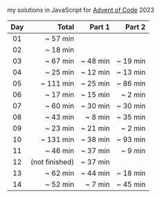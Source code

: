 my solutions in JavaScript for [Advent of Code](https://adventofcode.com/) 2023

| Day | Total | Part 1 | Part 2 |
| :---: | ---: | ---: | ---: |
| 01 | ~ 57 min | | |
| 02 | ~ 18 min | | |
| 03 | ~ 67 min | ~ 48 min | ~ 19 min |
| 04 | ~ 25 min | ~ 12 min | ~ 13 min |
| 05 | ~ 111 min | ~ 25 min | ~ 86 min |
| 06 | ~ 17 min | ~ 15 min | ~ 2 min |
| 07 | ~ 60 min | ~ 30 min | ~ 30 min |
| 08 | ~ 43 min | ~ 8 min | ~ 35 min |
| 09 | ~ 23 min | ~ 21 min | ~ 2 min |
| 10 | ~ 131 min | ~ 38 min | ~ 93 min |
| 11 | ~ 46 min | ~ 37 min | ~ 9 min |
| 12 | (not finished) | ~ 37 min | |
| 13 | ~ 62 min | ~ 44 min | ~ 18 min |
| 14 | ~ 52 min | ~ 7 min | ~ 45 min |
